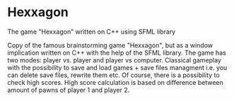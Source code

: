 # Hexxagon
The game "Hexxagon" written on C++ using SFML library 

Copy of the famous brainstorming game "Hexxagon", but as a window implication written on C++ with the help of the SFML library. The game has two modes: player vs. player and player vs computer. 
Classical gameplay with the possibility to save and load games + save files managment i.e. you can delete save files, rewrite them etc. Of course, there is a possibility to check high scores.
High score calculation is based on difference between amount of pawns of player 1 and player 2.
